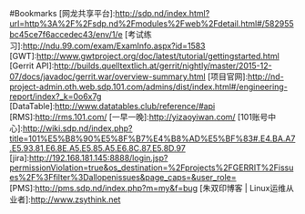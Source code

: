 #Bookmarks
[网龙共享平台]:http://sdp.nd/index.html?url=http%3A%2F%2Fsdp.nd%2Fmodules%2Fweb%2Fdetail.html#/582955bc45ce7f6accedec43/env/1/e
[考试练习]:http://ndu.99.com/exam/ExamInfo.aspx?id=1583
[GWT]:http://www.gwtproject.org/doc/latest/tutorial/gettingstarted.html
[Gerrit API]:http://builds.quelltextlich.at/gerrit/nightly/master/2015-12-07/docs/javadoc/gerrit.war/overview-summary.html
[项目官网]:http://nd-project-admin.oth.web.sdp.101.com/admins/dist/index.html#/engineering-report/index?_k=0o6x7g
[DataTable]:http://www.datatables.club/reference/#api
[RMS]:http://rms.101.com/
[一早一晚]:http://yizaoyiwan.com/
[101账号中心]:http://wiki.sdp.nd/index.php?title=101%E5%B8%90%E5%8F%B7%E4%B8%AD%E5%BF%83#.E4.BA.A7.E5.93.81.E6.8E.A5.E5.85.A5.E6.8C.87.E5.8D.97
[jira]:http://192.168.181.145:8888/login.jsp?permissionViolation=true&os_destination=%2Fprojects%2FGERRIT%2Fissues%2F%3Ffilter%3Dallopenissues&page_caps=&user_role=
[PMS]:http://pms.sdp.nd/index.php?m=my&f=bug
[朱双印博客 | Linux运维从业者]:http://www.zsythink.net
